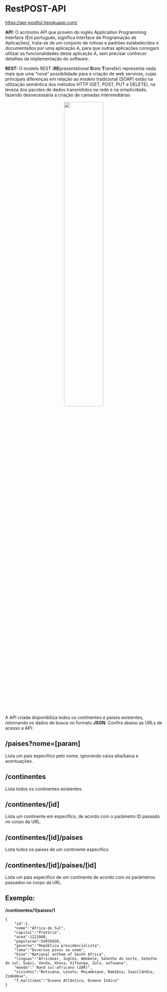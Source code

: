 # RestPOST-API
https://api-postful.herokuapp.com/

**API:** O acrônimo API que provém do inglês Application Programming Interface (Em português, significa Interface de Programação de Aplicações), trata-se de um conjunto de rotinas e padrões estabelecidos e documentados por uma aplicação A, para que outras aplicações consigam utilizar as funcionalidades desta aplicação A, sem precisar conhecer detalhes da implementação do software.

**REST:** O modelo REST (**RE**presentational **S**tate **T**ransfer) representa nada mais que uma “nova” possibilidade para a criação de web services, cujas principais diferenças em relação ao modelo tradicional (SOAP) estão na utilização semântica dos métodos HTTP (GET, POST, PUT e DELETE), na leveza dos pacotes de dados transmitidos na rede e na simplicidade, fazendo desnecessária a criação de camadas intermediárias

<p align="center">
<img src="https://becode.com.br/wp-content/uploads/2017/02/API-768x520.png" width="50%" height="50%" align="center"/>
</p>

A API criada disponibiliza todos os continentes e paises existentes, retornando os dados de busca no formato **JSON**. Confira abaixo as URLs de acesso a API:

## /paises?nome=[param]
Lista um pais especifico pelo nome, ignorando caixa alta/baixa e acentuações.

## /continentes
Lista todos os continentes existentes.

## /continentes/[id]
Lista um continente em especifico, de acordo com o parâmetro ID passado no corpo da URL.

## /continentes/[id]/paises
Lista todos os paises de um continente especifico.

## /continentes/[id]/paises/[id]
Lista um pais especifico de um continente de acordo com os parâmetros passados no corpo da URL.

## Exemplo:

**/continentes/1/paises/1**

```
{
    "id":1,
    "nome":"África do Sul",
    "capital":"Pretória",
    "area":1221040,
    "populacao":54956920,
    "governo":"República presidencialista",
    "lema":"Diversos povos se unem",
    "hino":"National anthem of South Africa",
    "linguas":"Africâner, Inglês, Ndebele, SeSotho do norte, SeSotho do sul, Suázi, Venda, Xhosa, XiTsonga, Zulu, seTswana",
    "moeda":" Rand sul-africano (ZAR)",
    "vizinhos":"Botsuana, Lesoto, Moçambique, Namíbia, Suazilândia, Zimbábue",
    "f_maritimas":"Oceano Atlântico, Oceano Índico"
}

```
